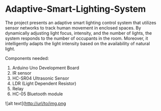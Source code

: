 # Adaptive-Smart-Lighting-System

The project presents an adaptive smart lighting control system that utilizes sensor networks to track human movement in enclosed spaces. By dynamically adjusting light focus, intensity, and the number of lights, the system responds to the number of occupants in the room. Moreover, it intelligently adapts the light intensity based on the availability of natural light.

Components needed:
1. Arduino Uno Development Board
2. IR sensor
3. HC-SR04 Ultrasonic Sensor
4. LDR (Light Dependent Resistor)
5. Relay
6. HC-05 Bluetooth module


![alt text]([http://url/to/img.png](https://github.com/soumyajitmitra77/Adaptive-Smart-Lighting-System/blob/b4be483658e661ceaa58de7149a8772c448cd170/Screenshot%202023-08-05%20at%2011.53.32.png
)
